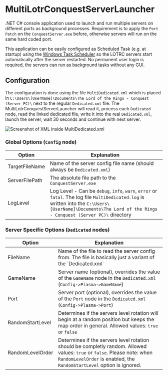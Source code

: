 # MultiLotrConquestServerLauncher

.NET C# console application used to launch and run multiple servers on different ports as background processes. Requirement is to apply the `Port Patch` on the `ConquestServer.exe` before, otherwise servers will run on the same hard coded port.

This application can be easily configured as Scheduled Task (e.g. at startup) using the [Windows Task Scheduler](https://en.wikipedia.org/wiki/Windows_Task_Scheduler) so the  LOTRC servers start automatically after the server restarted. No permanent user login is required, the servers can run as background tasks without any GUI.

## Configuration

The configuration is done using the file `MultiDedicated.xml` which is placed in `C:\Users\[UserName]\Documents\The Lord of the Rings - Conquest (Server PC)\` next to the regular `Dedicated.xml` file.
The MultiLotrConquestServerLauncher will read it, process each `Dedicated` node, read the linked dedicated file, write it into the real `Dedicated.xml`, launch the server, wait 30 seconds and continue with next server.

![Screenshot of XML inside MultiDedicated.xml](https://i.imgur.com/2v06IGQ.png "MultiDedicated.xml")

### Global Options (`Config` node)

|Option|Explanation|
|------|-----------|
|TargetFileName|Name of the server config file name (should always be `Dedicated.xml`)|
|ServerFilePath|The absolute file path to the `ConquestServer.exe`|
|LogLevel|Log Level - Can be `debug`, `info`, `warn`, `error` or `fatal`. The log file `MultiDedicated.log` is written into the `C:\Users\[UserName]\Documents\The Lord of the Rings - Conquest (Server PC)\` directory|

### Server Specific Options (`Dedicated` nodes)

|Option|Explanation|
|------|-----------|
|FileName|Name of the file to read the server config from. The file is basically just a variant of the ´Dedicated.xml`|
|GameName|Server name (optional), overrides the value of the `GameName` node in the `Dedicated.xml` (`Config->Plasma->GameName`)|
|Port|Server port (optional), overrides the value of the `Port` node in the `Dedicated.xml` (`Config->Plasma->Port`)|
|RandomStartLevel|Determines if the servers level rotation will begin at a random position but keeps the map order in general. Allowed values: `true` or `false`|
|RandomLevelOrder|Determines if the servers level rotation should be completly random. Allowed values: `true` or `false`. Please note: when `RandomLevelOrder` is enabled, the `RandomStartLevel` option is ignored.|